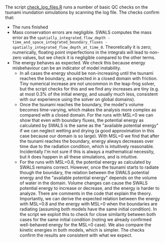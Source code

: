 The script [check_log_files.R](check_log_files.R) runs a number of basic QC checks on the tsunami inundation simulations by scanning the log file. The checks confirm that:
* The runs finished
* Mass conservation errors are negligible. SWALS computes the mass error as the `spatially_integrated_flow_depth - time_and_space_integrated_boundary_fluxes - spatially_integrated_flow_depth_at_time_0`. Theoretically it is zero; numerically, floating point imperfections in the integrals will lead to non-zero values, but we check it is negligible compared to the other terms.
* The energy behaves as expected. We check this because energy misbehaviour can be an indicator of model instability. 
  * In all cases the energy should be non-increasing until the tsunami reaches the boundary, as expected in a closed domain with friction. Tiny numerical increase are not uncommon in the leap-frog solver, but the script checks for this and we find any increases are tiny (e.g. at most 0.3% of the initial energy, and usually much less, consistent with our experience using the solver on global domains). 
  * Once the tsunami reaches the boundary, the model's volume becomes time-varying, which makes the analysis more complex as compared with a closed domain. For the runs with MSL=0 we can show that even with boundary fluxes, the potential energy as calculated by SWALS is the same as the "available potential energy" if we can neglect wetting and drying (a good approximation in this case because our domain is so large). With MSL=0 we find that after the tsunami reaches the boundary, energy always decreases over time due to the radiation condition, which is intuitively reasonable. Incidentally I'm not sure if this is always a mathematical necessity, but it does happen in all these simulations, and is intuitive. 
  * For the runs with MSL=0.8, the potential energy as calculated by SWALS remains correct. However, once the tsunami starts to radiate though the boundary, the relation between the SWALS potential energy and the "available potential energy" depends on the volume of water in the domain. Volume changes can cause the SWALS potential energy to increase or decrease, and the energy is harder to analyze. There are comments in the code that explain the theory. Importantly, we can derive the expected relation between the energy with MSL=0.8 and the energy with MSL=0 when the boundaries are radiating (assuming both models have the same initial condition). In the script we exploit this to check for close similarity between both cases for the same initial condition (noting we already confirmed well-behaved energy for the MSL=0 case). We also compare the kinetic energies in both models, which is simpler. The checks confirm the results are consistent with what we expect. 
